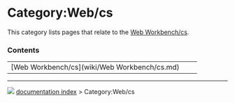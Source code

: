 # Category:Web/cs
This category lists pages that relate to the [Web Workbench/cs](Web_Workbench/cs.md).

### Contents

|     |     |     |
| --- | --- | --- |
| [Web Workbench/cs](wiki/Web Workbench/cs.md) |



---
![](images/Right_arrow.png) [documentation index](../README.md) > Category:Web/cs
